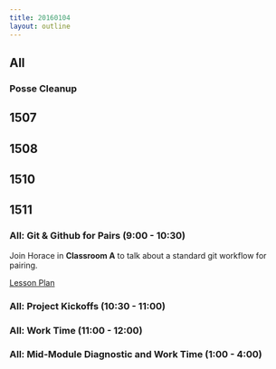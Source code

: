 ```yaml
---
title: 20160104
layout: outline
---
```


## All

### Posse Cleanup

## 1507

## 1508

## 1510

## 1511

### All: Git & Github for Pairs (9:00 - 10:30)

Join Horace in **Classroom A** to talk about a standard
git workflow for pairing.

[Lesson Plan](https://github.com/turingschool/lesson_plans/blob/master/ruby_01-object_oriented_programming_with_ruby/git_and_github_for_pairs.markdown)

### All: Project Kickoffs (10:30 - 11:00)

### All: Work Time (11:00 - 12:00)

### All: Mid-Module Diagnostic and Work Time (1:00 - 4:00)
